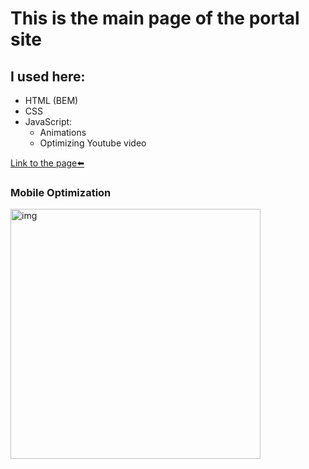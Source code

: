 # This is the main page of the portal site

## I used here:
* HTML (BEM)
* CSS
* JavaScript:
	* Animations
	* Optimizing Youtube video

[Link to the page⬅️][link]

### Mobile Optimization
<img src="img/page-speed.jpg" alt="img" style="height: 400px;">

[link]: https://steterik.github.io/travel-japan/

